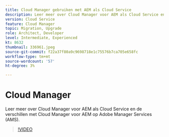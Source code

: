 ```yaml
---
title: Cloud Manager gebruiken met AEM als Cloud Service
description: Leer meer over Cloud Manager voor AEM als Cloud Service en de verschillen met Cloud Manager voor AEM op Adobe Manager Services (AMS).
version: Cloud Service
feature: Cloud Manager
topic: Migration, Upgrade
role: Architect, Developer
level: Intermediate, Experienced
kt: 8632
thumbnail: 336961.jpeg
source-git-commit: f22a37f80a9c9698718e1c75576b7ca705e658fc
workflow-type: tm+mt
source-wordcount: '57'
ht-degree: 3%

---
```



# Cloud Manager

Leer meer over Cloud Manager voor AEM als Cloud Service en de verschillen met Cloud Manager voor AEM op Adobe Manager Services (AMS).

>[!VIDEO](https://video.tv.adobe.com/v/336961/?quality=12&learn=on)
